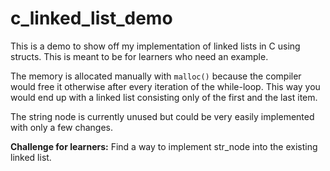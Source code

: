 # c_linked_list_demo

This is a demo to show off my implementation of linked lists in C using structs. This is meant to be for learners who need an example.

The memory is allocated manually with `malloc()` because the compiler would free it otherwise after every iteration of the while-loop. This way you would end up with a linked list consisting only of the first and the last item.

The string node is currently unused but could be very easily implemented with only a few changes.

**Challenge for learners:** Find a way to implement str_node into the existing linked list.
